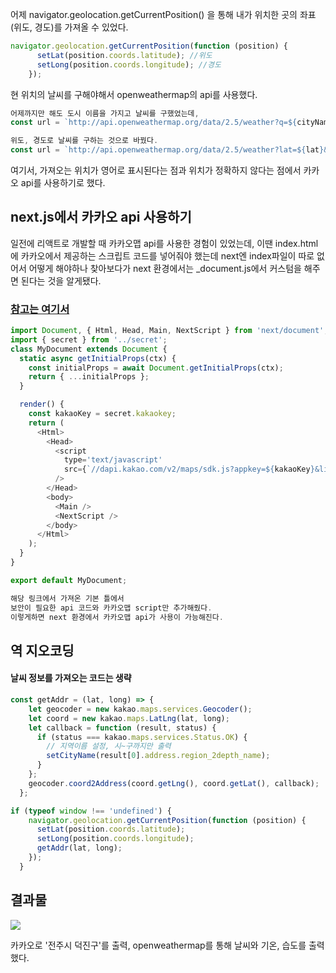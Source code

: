 어제 navigator.geolocation.getCurrentPosition() 을 통해 내가 위치한 곳의 좌표(위도, 경도)를 가져올 수 있었다.
```js
navigator.geolocation.getCurrentPosition(function (position) {
      setLat(position.coords.latitude); //위도
      setLong(position.coords.longitude); //경도
    });
```

현 위치의 날씨를 구해야해서 openweathermap의 api를 사용했다.
```js
어제까지만 해도 도시 이름을 가지고 날씨를 구했었는데,
const url = `http://api.openweathermap.org/data/2.5/weather?q=${cityName}&appid=${apiKey}`;

위도, 경도로 날씨를 구하는 것으로 바꿨다.
const url = `http://api.openweathermap.org/data/2.5/weather?lat=${lat}&lon=${long}&appid=${apiKey}`;

```
여기서, 가져오는 위치가 영어로 표시된다는 점과 위치가 정확하지 않다는 점에서 카카오 api를 사용하기로 했다.

## next.js에서 카카오 api 사용하기
일전에 리액트로 개발할 때 카카오맵 api를 사용한 경험이 있었는데, 이땐 index.html에 카카오에서 제공하는 스크립트 코드를 넣어줘야 했는데 next엔 index파일이 따로 없어서 어떻게 해야하나 찾아보다가
next 환경에서는 _document.js에서 커스텀을 해주면 된다는 것을 알게됐다.
### [참고는 여기서](https://wonit.tistory.com/370)
```js
import Document, { Html, Head, Main, NextScript } from 'next/document';
import { secret } from '../secret';
class MyDocument extends Document {
  static async getInitialProps(ctx) {
    const initialProps = await Document.getInitialProps(ctx);
    return { ...initialProps };
  }

  render() {
    const kakaoKey = secret.kakaokey;
    return (
      <Html>
        <Head>
          <script
            type='text/javascript'
            src={`//dapi.kakao.com/v2/maps/sdk.js?appkey=${kakaoKey}&libraries=services`}
          />
        </Head>
        <body>
          <Main />
          <NextScript />
        </body>
      </Html>
    );
  }
}

export default MyDocument;

해당 링크에서 가져온 기본 틀에서
보안이 필요한 api 코드와 카카오맵 script만 추가해줬다.
이렇게하면 next 환경에서 카카오맵 api가 사용이 가능해진다.
```

## 역 지오코딩

#### 날씨 정보를 가져오는 코드는 생략
```js
const getAddr = (lat, long) => {
    let geocoder = new kakao.maps.services.Geocoder();
    let coord = new kakao.maps.LatLng(lat, long);
    let callback = function (result, status) {
      if (status === kakao.maps.services.Status.OK) {
        // 지역이름 설정, 시~구까지만 출력
        setCityName(result[0].address.region_2depth_name);
      }
    };
    geocoder.coord2Address(coord.getLng(), coord.getLat(), callback);
  };

if (typeof window !== 'undefined') {
    navigator.geolocation.getCurrentPosition(function (position) {
      setLat(position.coords.latitude);
      setLong(position.coords.longitude);
      getAddr(lat, long);
    });
  }
```

## 결과물
![](https://images.velog.io/images/wnsh27/post/568c3b18-e45e-473a-b2a2-f248e68cd83a/%EC%BA%A1%EC%B2%98.PNG)

카카오로 '전주시 덕진구'를 출력, openweathermap를 통해 날씨와 기온, 습도를 출력했다.